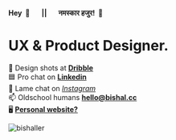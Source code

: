 #### **Hey &nbsp;👋 &nbsp; &nbsp; &nbsp; || &nbsp; &nbsp; &nbsp; नमस्कार हजुर! &nbsp;🙏**

<h1>UX & Product Designer.</h1>

🏀  Design shots at **[Dribble](https://dribbble.com/bishaller)**<br>
🟦  Pro chat on **[Linkedin](https://www.linkedin.com/in/bishaller)**<br>
🤝  Lame chat on *[Instagram](https://www.instagram.com/bishaller/)*<br>
📫  Oldschool humans **hello@bishal.cc**<br>
🖥  **[Personal website?](http://bishal.cc/)**

<p align="left"> <img src="https://komarev.com/ghpvc/?username=bishaller&label=Profile%20views&color=0e75b6&style=flat" alt="bishaller" /> </p>
